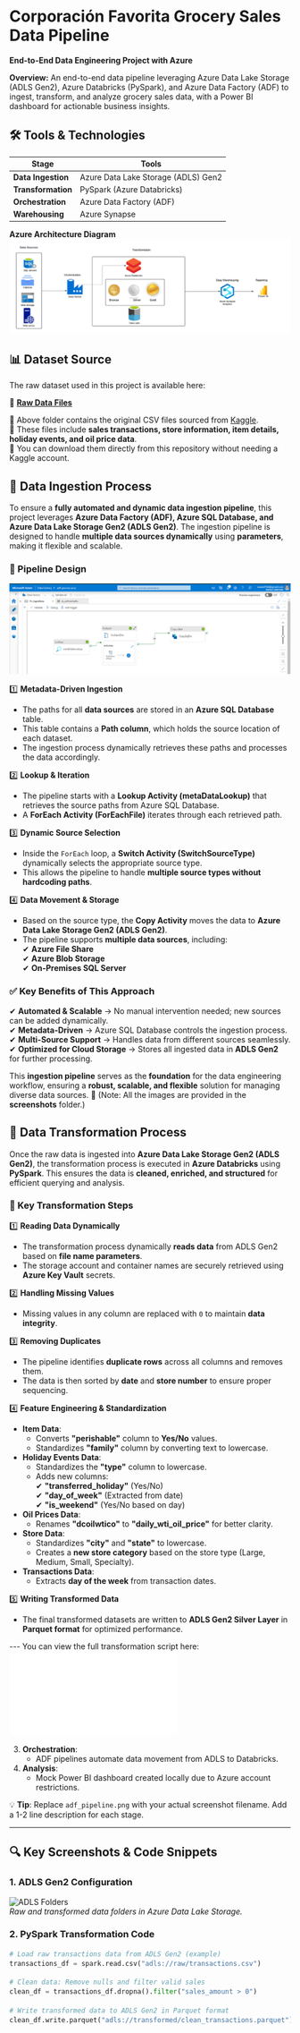 # Corporación Favorita Grocery Sales Data Pipeline  
**End-to-End Data Engineering Project with Azure**  

**Overview:**
   An end-to-end data pipeline leveraging Azure Data Lake Storage (ADLS Gen2), Azure Databricks (PySpark), and Azure Data Factory (ADF) to ingest, transform, and analyze grocery sales data, with a Power BI 
   dashboard for actionable business insights.

## 🛠️ **Tools & Technologies**  
| **Stage**         | **Tools**                                  |
|--------------------|--------------------------------------------|
| **Data Ingestion** | Azure Data Lake Storage (ADLS) Gen2        |
| **Transformation** | PySpark (Azure Databricks)                 |
| **Orchestration**  | Azure Data Factory (ADF)                   |
| **Warehousing**    | Azure Synapse                              |




**Azure Architecture Diagram**
![**Azure Architecture Diagram**](screenshots/diagram.PNG)

## 📊 Dataset Source  
The raw dataset used in this project is available here:  

📂 [**Raw Data Files**](data/raw_data)  

🔹 Above folder contains the original CSV files sourced from [Kaggle](https://www.kaggle.com/datasets/ruiyuanfan/corporacin-favorita-grocery-sales-forecasting).  
🔹 These files include **sales transactions, store information, item details, holiday events, and oil price data**.  
🔹 You can download them directly from this repository without needing a Kaggle account.  


## 🚀 Data Ingestion Process

To ensure a **fully automated and dynamic data ingestion pipeline**, this project leverages **Azure Data Factory (ADF), Azure SQL Database, and Azure Data Lake Storage Gen2 (ADLS Gen2)**. The ingestion pipeline is designed to handle **multiple data sources dynamically** using **parameters**, making it flexible and scalable.

### 🔹 Pipeline Design
![**Ingestion Pipeline**](screenshots/PL_ingestion.PNG)

1️⃣ **Metadata-Driven Ingestion**  
   - The paths for all **data sources** are stored in an **Azure SQL Database** table.
   - This table contains a **Path column**, which holds the source location of each dataset.
   - The ingestion process dynamically retrieves these paths and processes the data accordingly.

2️⃣ **Lookup & Iteration**  
   - The pipeline starts with a **Lookup Activity (metaDataLookup)** that retrieves the source paths from Azure SQL Database.  
   - A **ForEach Activity (ForEachFile)** iterates through each retrieved path.

3️⃣ **Dynamic Source Selection**  
   - Inside the `ForEach` loop, a **Switch Activity (SwitchSourceType)** dynamically selects the appropriate source type.  
   - This allows the pipeline to handle **multiple source types without hardcoding paths**.

4️⃣ **Data Movement & Storage**  
   - Based on the source type, the **Copy Activity** moves the data to **Azure Data Lake Storage Gen2 (ADLS Gen2)**.  
   - The pipeline supports **multiple data sources**, including:  
     ✔ **Azure File Share**  
     ✔ **Azure Blob Storage**  
     ✔ **On-Premises SQL Server**  


### ✅ Key Benefits of This Approach  
✔ **Automated & Scalable** → No manual intervention needed; new sources can be added dynamically.  
✔ **Metadata-Driven** → Azure SQL Database controls the ingestion process.  
✔ **Multi-Source Support** → Handles data from different sources seamlessly.  
✔ **Optimized for Cloud Storage** → Stores all ingested data in **ADLS Gen2** for further processing.  

This **ingestion pipeline** serves as the **foundation** for the data engineering workflow, ensuring a **robust, scalable, and flexible** solution for managing diverse data sources. 🚀
(Note: All the images are provided in the **screenshots** folder.)


## 🚀 Data Transformation Process

Once the raw data is ingested into **Azure Data Lake Storage Gen2 (ADLS Gen2)**, the transformation process is executed in **Azure Databricks** using **PySpark**. This ensures the data is **cleaned, enriched, and structured** for efficient querying and analysis.

### 🔹 Key Transformation Steps

1️⃣ **Reading Data Dynamically**
   - The transformation process dynamically **reads data** from ADLS Gen2 based on **file name parameters**.
   - The storage account and container names are securely retrieved using **Azure Key Vault** secrets.

2️⃣ **Handling Missing Values**
   - Missing values in any column are replaced with `0` to maintain **data integrity**.

3️⃣ **Removing Duplicates**
   - The pipeline identifies **duplicate rows** across all columns and removes them.
   - The data is then sorted by **date** and **store number** to ensure proper sequencing.

4️⃣ **Feature Engineering & Standardization**
   - **Item Data**:
     - Converts **"perishable"** column to **Yes/No** values.
     - Standardizes **"family"** column by converting text to lowercase.
   - **Holiday Events Data**:
     - Standardizes the **"type"** column to lowercase.
     - Adds new columns:  
       ✔ **"transferred_holiday"** (Yes/No)  
       ✔ **"day_of_week"** (Extracted from date)  
       ✔ **"is_weekend"** (Yes/No based on day)  
   - **Oil Prices Data**:
     - Renames **"dcoilwtico"** to **"daily_wti_oil_price"** for better clarity.
   - **Store Data**:
     - Standardizes **"city"** and **"state"** to lowercase.
     - Creates a **new store category** based on the store type (Large, Medium, Small, Specialty).
   - **Transactions Data**:
     - Extracts **day of the week** from transaction dates.

5️⃣ **Writing Transformed Data**
   - The final transformed datasets are written to **ADLS Gen2 Silver Layer** in **Parquet format** for optimized performance.

--- You can view the full transformation script here:![](transformation/grocery_transformation.py)





  





  

3. **Orchestration**:  
   - ADF pipelines automate data movement from ADLS to Databricks.  
4. **Analysis**:  
   - Mock Power BI dashboard created locally due to Azure account restrictions.  

💡 **Tip**: Replace `adf_pipeline.png` with your actual screenshot filename. Add a 1-2 line description for each stage.

---

## 🔍 **Key Screenshots & Code Snippets**  

### 1. **ADLS Gen2 Configuration**  
![ADLS Folders](pipelines/screenshots/adls_config.png)  
*Raw and transformed data folders in Azure Data Lake Storage.*  

### 2. **PySpark Transformation Code**  
```python  
# Load raw transactions data from ADLS Gen2 (example)
transactions_df = spark.read.csv("adls://raw/transactions.csv")

# Clean data: Remove nulls and filter valid sales
clean_df = transactions_df.dropna().filter("sales_amount > 0")

# Write transformed data to ADLS Gen2 in Parquet format
clean_df.write.parquet("adls://transformed/clean_transactions.parquet")
